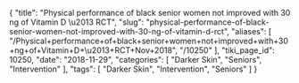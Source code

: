{
    "title": "Physical performance of black senior women not improved with 30 ng of Vitamin D \u2013 RCT",
    "slug": "physical-performance-of-black-senior-women-not-improved-with-30-ng-of-vitamin-d-rct",
    "aliases": [
        "/Physical+performance+of+black+senior+women+not+improved+with+30+ng+of+Vitamin+D+\u2013+RCT+Nov+2018",
        "/10250"
    ],
    "tiki_page_id": 10250,
    "date": "2018-11-29",
    "categories": [
        "Darker Skin",
        "Seniors",
        "Intervention"
    ],
    "tags": [
        "Darker Skin",
        "Intervention",
        "Seniors"
    ]
}
